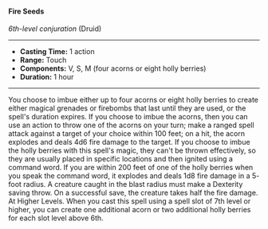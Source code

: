 #### Fire Seeds
*6th-level conjuration* (Druid)
___
- **Casting Time:** 1 action
- **Range:** Touch
- **Components:** V, S, M (four acorns or eight holly berries)
- **Duration:** 1 hour
---
You choose to imbue either up to four acorns or
eight holly berries to create either magical grenades
or firebombs that last until they are used, or the
spell's duration expires. If you choose to imbue the
acorns, then you can use an action to throw one of
the acorns on your turn; make a ranged spell attack
against a target of your choice within 100 feet; on a
hit, the acorn explodes and deals 4d6 fire damage to
the target.
If you choose to imbue the holly berries with this
spell's magic, they can't be thrown effectively, so
they are usually placed in specific locations and
then ignited using a command word. If you are
within 200 feet of one of the holly berries
when you speak the command word, it
explodes and deals 1d8 fire damage in a 5-
foot radius. A creature caught in the blast
radius must make a Dexterity saving throw.
On a successful save, the creature takes half the
fire damage.
At Higher Levels. When you cast this spell using
a spell slot of 7th level or higher, you can create one
additional acorn or two additional holly berries for
each slot level above 6th.
